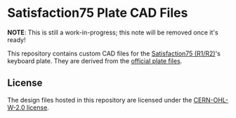 # Satisfaction75 Plate CAD Files

**NOTE**: This is still a work-in-progress; this note will be removed once it's ready!

This repository contains custom CAD files for the [Satisfaction75 (R1/R2)](https://cannonkeys.com/collections/satisfaction-75)'s keyboard plate. They are derived from the [official plate files](https://geekhack.org/index.php?topic=100419.msg2769155#msg2769155).

## License

The design files hosted in this repository are licensed under the [CERN-OHL-W-2.0 license](./LICENSE).
